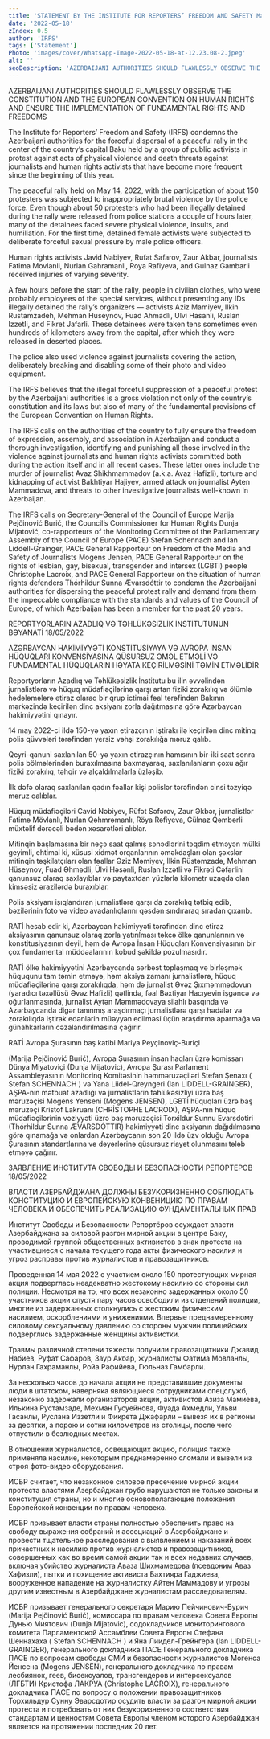 ```yaml
---
title: 'STATEMENT BY THE INSTITUTE FOR REPORTERS’ FREEDOM AND SAFETY May 18, 2022'
date: '2022-05-18'
zIndex: 0.5
author: 'IRFS'
tags: ['Statement']
Photo: 'images/cover/WhatsApp-Image-2022-05-18-at-12.23.08-2.jpeg'
alt: ''
seoDescription: 'AZERBAIJANI AUTHORITIES SHOULD FLAWLESSLY OBSERVE THE CONSTITUTION AND THE EUROPEAN CONVENTION ON HUMAN RIGHTS AND ENSURE THE IMPLEMENTATION OF FUNDAMENTAL RIGHTS AND FREEDOMS'
---
```

AZERBAIJANI AUTHORITIES SHOULD FLAWLESSLY OBSERVE THE CONSTITUTION AND THE EUROPEAN CONVENTION ON HUMAN RIGHTS AND ENSURE THE IMPLEMENTATION OF FUNDAMENTAL RIGHTS AND FREEDOMS

The Institute for Reporters’ Freedom and Safety (IRFS) condemns the Azerbaijani authorities for the forceful dispersal of a peaceful rally in the center of the country’s capital Baku held by a group of public activists in protest against acts of physical violence and death threats against journalists and human rights activists that have become more frequent since the beginning of this year.

The peaceful rally held on May 14, 2022, with the participation of about 150 protesters was subjected to inappropriately brutal violence by the police force. Even though about 50 protesters who had been illegally detained during the rally were released from police stations a couple of hours later, many of the detainees faced severe physical violence, insults, and humiliation. For the first time, detained female activists were subjected to deliberate forceful sexual pressure by male police officers.

Human rights activists Javid Nabiyev, Rufat Safarov, Zaur Akbar, journalists Fatima Movlanli, Nurlan Gahramanli, Roya Rafiyeva, and Gulnaz Gambarli received injuries of varying severity.

A few hours before the start of the rally, people in civilian clothes, who were probably employees of the special services, without presenting any IDs illegally detained the rally’s organizers — activists Aziz Mamiyev, Ilkin Rustamzadeh, Mehman Huseynov, Fuad Ahmadli, Ulvi Hasanli, Ruslan Izzetli, and Fikret Jafarli. These detainees were taken tens sometimes even hundreds of kilometers away from the capital, after which they were released in deserted places.

The police also used violence against journalists covering the action, deliberately breaking and disabling some of their photo and video equipment.

The IRFS believes that the illegal forceful suppression of a peaceful protest by the Azerbaijani authorities is a gross violation not only of the country’s constitution and its laws but also of many of the fundamental provisions of the European Convention on Human Rights.

The IRFS calls on the authorities of the country to fully ensure the freedom of expression, assembly, and association in Azerbaijan and conduct a thorough investigation, identifying and punishing all those involved in the violence against journalists and human rights activists committed both during the action itself and in all recent cases. These latter ones include the murder of journalist Avaz Shikhmammadov (a.k.a. Avaz Hafizli), torture and kidnapping of activist Bakhtiyar Hajiyev, armed attack on journalist Ayten Mammadova, and threats to other investigative journalists well-known in Azerbaijan.

The IRFS calls on Secretary-General of the Council of Europe Marija Pejčinović Burić, the Council’s Commissioner for Human Rights Dunja Mijatović, co-rapporteurs of the Monitoring Committee of the Parliamentary Assembly of the Council of Europe (PACE) Stefan Schennach and Ian Liddell-Grainger, PACE General Rapporteur on Freedom of the Media and Safety of Journalists Mogens Jensen, PACE General Rapporteur on the rights of lesbian, gay, bisexual, transgender and intersex (LGBTI) people Christophe Lacroix, and PACE General Rapporteur on the situation of human rights defenders Thórhildur Sunna Ævarsdóttir to condemn the Azerbaijani authorities for dispersing the peaceful protest rally and demand from them the impeccable compliance with the standards and values of the Council of Europe, of which Azerbaijan has been a member for the past 20 years.

REPORTYORLARIN AZADLIQ VƏ TƏHLÜKƏSİZLİK İNSTİTUTUNUN BƏYANATİ 18/05/2022 

AZƏRBAYCAN HAKİMİYYƏTİ KONSTİTUSİYAYA VƏ AVROPA İNSAN HÜQUQLARI KONVENSİYASINA QÜSURSUZ ƏMƏL ETMƏLİ VƏ FUNDAMENTAL HÜQUQLARIN HƏYATA KEÇİRİLMƏSİNİ TƏMİN ETMƏLİDİR

Reportyorların Azadlıq və Təhlükəsizlik İnstitutu bu ilin əvvəlindən jurnalistlərə və hüquq müdafiəçilərinə qarşı artan fiziki zorakılıq və ölümlə hədələmələrə etiraz olaraq bir qrup ictimai fəal tərəfindən Bakının mərkəzində keçirilən dinc aksiyanı zorla dağıtmasına görə Azərbaycan hakimiyyətini qınayır.

14 may 2022-ci ildə 150-yə yaxın etirazçının iştirakı ilə keçirilən dinc mitinq polis qüvvələri tərəfindən yersiz vəhşi zorakılığa məruz qalıb.

Qeyri-qanuni saxlanılan 50-yə yaxın etirazçının hamısının bir-iki saat sonra polis bölmələrindən buraxılmasına baxmayaraq, saxlanılanların çoxu ağır fiziki zorakılıq, təhqir və alçaldılmalarla üzləşib.

İlk dəfə olaraq saxlanılan qadın fəallar kişi polislər tərəfindən cinsi təzyiqə məruz qalıblar.

Hüquq müdafiəçiləri Cavid Nəbiyev, Rüfət Səfərov, Zaur Əkbər, jurnalistlər Fatimə Mövlanlı, Nurlan Qəhmrəmanlı, Röya Rəfiyeva, Gülnaz Qəmbərli müxtəlif dərəcəli bədən xəsarətləri alıblar.

Mitinqin başlamasına bir neçə saat qalmış sənədlərini təqdim etməyən mülki geyimli, ehtimal ki, xüsusi xidmət orqanlarının əməkdaşları olan şəxslər mitinqin təşkilatçıları olan fəallar Əziz Məmiyev, İlkin Rüstəmzadə, Mehman Hüseynov, Fuad Əhmədli, Ülvi Həsənli, Ruslan İzzətli və Fikrəti Cəfərlini qanunsuz olaraq saxlayıblar və paytaxtdan yüzlərlə kilometr uzaqda olan kimsəsiz ərazilərdə buraxıblar.

Polis aksiyanı işıqlandıran jurnalistlərə qarşı da zorakılıq tətbiq edib, bəzilərinin foto və video avadanlıqlarını qəsdən sındıraraq sıradan çıxarıb.

RATİ hesab edir ki, Azərbaycan hakimiyyəti tərəfindən dinc etiraz aksiyasının qanunsuz olaraq zorla yatırılması təkcə ölkə qanunlarının və konstitusiyasının deyil, həm də Avropa İnsan Hüquqları Konvensiyasının bir çox fundamental müddəalarının kobud şəkildə pozulmasıdır.

RATİ ölkə hakimiyyətini Azərbaycanda sərbəst toplaşmaq və birləşmək hüququnu tam təmin etməyə, həm aksiya zamanı jurnalistlərə, hüquq müdafiəçilərinə qarşı zorakılıqda, həm də jurnalist Əvəz Şıxməmmədovun (yaradıcı təxəllüsü Əvəz Hafizli) qətlində, fəal Bəxtiyar Hacıyevin işgəncə və oğurlanmasında, jurnalist Aytən Məmmədovaya silahlı basqında və Azərbaycanda digər tanınmış araşdırmaçı jurnalistlərə qarşı hədələr və zorakılıqda iştirak edənlərin müəyyən edilməsi üçün araşdırma aparmağa və günahkarların cəzalandırılmasına çağırır.

RATİ Avropa Şurasının  baş katibi Mariya Peyçinoviç-Buriçi

(Marija Pejčinović Burić), Avropa Şurasının insan haqları üzrə komissarı Dünya Miyatoviçi (Dunja Mijatovic), Avropa Şurası Parlament Assambleyasının Monitorinq Komitəsinin həmməruzəçiləri Stefan Şenaxı ( Stefan SCHENNACH ) və Yana Liidel-Qreyngeri (Ian LIDDELL-GRAINGER), AŞPA-nın mətbuat azadlığı və jurnalistlərin təhlükəsizliyi üzrə baş məruzəçisi Mogens Yenseni (Mogens JENSEN), LGBTİ hüquqları üzrə baş məruzəçi Kristof Lakruanı (CHRİSTOPHE LACROIX), AŞPA-nın hüquq müdafiəçilərinin vəziyyəti üzrə baş məruzəçisi Torxildur Sunnu Evarsdotiri (Thórhildur Sunna ÆVARSDÓTTIR) hakimiyyəti dinc aksiyanın dağıdılmasına görə qınamağa və onlardan Azərbaycanın son 20 ildə üzv olduğu Avropa Şurasının standartlarına və dəyərlərinə qüsursuz riayət olunmasını tələb etməyə çağırır.

ЗАЯВЛЕНИЕ ИНСТИТУТА СВОБОДЫ И БЕЗОПАСНОСТИ РЕПОРТЕРОВ 18/05/2022 

ВЛАСТИ АЗЕРБАЙДЖАНА ДОЛЖНЫ БЕЗУКОРИЗНЕННО СОБЛЮДАТЬ КОНСТИТУЦИЮ И ЕВРОПЕЙСКУЮ КОНВЕНИЦИЮ ПО ПРАВАМ ЧЕЛОВЕКА И ОБЕСПЕЧИТЬ РЕАЛИЗАЦИЮ ФУНДАМЕНТАЛЬНЫХ ПРАВ

Институт Свободы и Безопасности Репортёров осуждает власти Азербайджана за силовой разгон мирной акции в центре Баку, проводимой группой общественных активистов в знак протеста на участившиеся с начала текущего года акты физического насилия и угроз расправы против журналистов и правозащитников.

Проведенная 14 мая 2022 с участием около 150 протестующих мирная акция подверглась неадекватно жестокому насилию со стороны сил полиции. Несмотря на то, что всех незаконно задержанных около 50 участников акции спустя пару часов освободили из отделений полиции, многие из задержанных столкнулись с жестоким физическим насилием, оскорблениями и унижениями. Впервые преднамеренному силовому сексуальному давлению со стороны мужчин полицейских подверглись задержанные женщины активистки.

Травмы различной степени тяжести получили правозащитники Джавид Набиев, Руфат Сафаров, Заур Акбар, журналисты Фатима Мовланлы, Нурлан Гахраманлы, Ройа Рафийева, Гюльназ Гамбарли.

За несколько часов до начала акции не представившие документы люди в штатском, наверняка являющиеся сотрудниками спецслужб, незаконно задержали организаторов акции, активистов Азиза Мамиева, Илькина Рустамзаде, Мехман Гусуейнова, Фуада Ахмедли, Ульви Гасанлы,  Руслана Иззетли и Фикрета Джафарли – вывезя их в регионы за десятки, а порою и сотни километров из столицы, после чего отпустили в безлюдных местах.

В отношении журналистов, освещающих акцию, полиция также применяла насилие, некоторым преднамеренно сломали и вывели из строя фото-видео оборудования.

ИСБР считает, что незаконное силовое пресечение мирной акции протеста властями Азербайджан грубо нарушаются не только законы и конституция страны, но и многие основополагающие положения Европейской конвенции по правам человека.

ИСБР призывает власти страны полностью обеспечить право на свободу выражения собраний и ассоциаций в Азербайджане и провести тщательное расследования с выявлением и наказаний всех причастных к насилию против журналистов и правозащитников, совершенных как во время самой акции так и всех недавних случаев, включая убийство журналиста Аваза Шихмамедова (псевдоним Аваз Хафизли), пытки и похищение активиста Бахтияра Гаджиева, вооруженное нападение на журналистку Айтен Маммадову и угрозы другим известным в Азербайджане журналистам расследователям.

ИСБР призывает генерального секретаря Марию Пейчинович-Бурич (Marija Pejčinović Burić), комиссара по правам человека Совета Европы Дунью Миятович  (Dunja Mijatovic), содокладчиков мониторингового комитета Парламентской Ассамблеи  Совета Европы Стефана Шеннахаха ( Stefan SCHENNACH ) и Яна Лиидел-Грейнгера  (Ian LIDDELL-GRAINGER), генерального докладчика ПАСЕ Генерального докладчика ПАСЕ по вопросам свободы СМИ и безопасности журналистов Могенса Йенсена (Mogens JENSEN),  генерального докладчика по правам лесбиянок, геев, бисексуалов, трансгендеров и интерсексуалов (ЛГБТИ) Кристофа ЛАКРУА (Christophe LACROIX), генерального докладчика ПАСЕ по вопросу о положении правозащитников Торхильдур Сунну Эварсдотир осудить власти за разгон мирной акции протеста и потребовать от них безукоризненного соответствия стандартам и ценностям Совета Европы членом которого Азербайджан является на протяжении последних 20 лет.